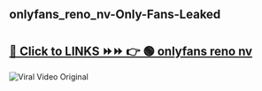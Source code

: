 
 ## onlyfans_reno_nv-Only-Fans-Leaked

# <h2><a href="https://clipsfans.com/onlyfans_reno_nv&ref=git">🔗 Click to LINKS ⏩⏩ 👉 🟢 onlyfans reno nv </a></h2>

<a href="https://clipsfans.com/onlyfans_reno_nv&ref=git" rel="nofollow" data-target="animated-image.originalLink"><img src="https://i.ibb.co.com/xMMVF88/686577567.gif" alt="Viral Video Original" style="max-width: 100%; display: inline-block;" data-target="animated-image.originalImage"></a>
